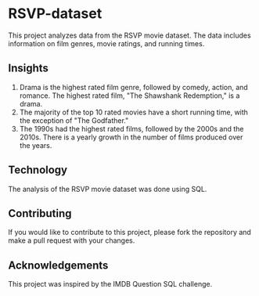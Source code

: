 # RSVP-dataset

This project analyzes data from the RSVP movie dataset. The data includes information on film genres, movie ratings, and running times.

## Insights

1. Drama is the highest rated film genre, followed by comedy, action, and romance. The highest rated film, "The Shawshank Redemption," is a drama.
2. The majority of the top 10 rated movies have a short running time, with the exception of "The Godfather."
3. The 1990s had the highest rated films, followed by the 2000s and the 2010s. There is a yearly growth in the number of films produced over the years.

## Technology

The analysis of the RSVP movie dataset was done using SQL.

## Contributing

If you would like to contribute to this project, please fork the repository and make a pull request with your changes.

## Acknowledgements

This project was inspired by the IMDB Question SQL challenge.
